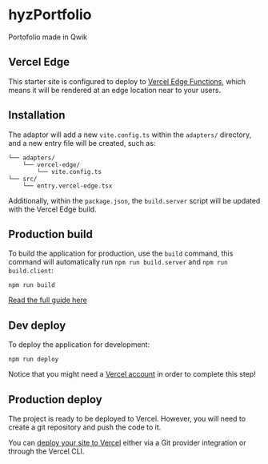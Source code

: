 # hyzPortfolio
 Portofolio made in Qwik

## Vercel Edge

This starter site is configured to deploy to [Vercel Edge Functions](https://vercel.com/docs/concepts/functions/edge-functions), which means it will be rendered at an edge location near to your users.

## Installation

The adaptor will add a new `vite.config.ts` within the `adapters/` directory, and a new entry file will be created, such as:

```
└── adapters/
    └── vercel-edge/
        └── vite.config.ts
└── src/
    └── entry.vercel-edge.tsx
```

Additionally, within the `package.json`, the `build.server` script will be updated with the Vercel Edge build.

## Production build

To build the application for production, use the `build` command, this command will automatically run `npm run build.server` and `npm run build.client`:

```shell
npm run build
```

[Read the full guide here](https://github.com/QwikDev/qwik/blob/main/starters/adapters/vercel-edge/README.md)

## Dev deploy

To deploy the application for development:

```shell
npm run deploy
```

Notice that you might need a [Vercel account](https://docs.Vercel.com/get-started/) in order to complete this step!

## Production deploy

The project is ready to be deployed to Vercel. However, you will need to create a git repository and push the code to it.

You can [deploy your site to Vercel](https://vercel.com/docs/concepts/deployments/overview) either via a Git provider integration or through the Vercel CLI.
